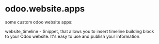 # odoo.website.apps
some custom odoo website apps:

website_timeline - Snippet, that allows you to insert timeline building block to your Odoo website. It's easy to use and publish your information.
